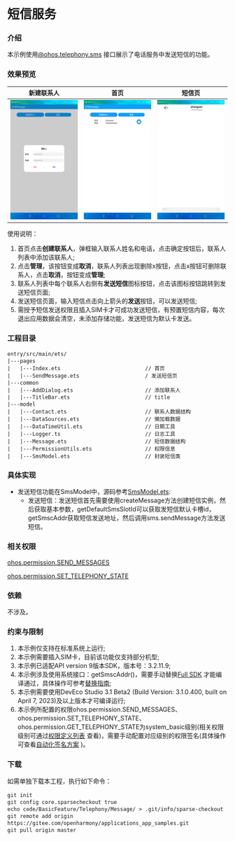 # 短信服务

### 介绍

本示例使用[@ohos.telephony.sms](https://gitee.com/openharmony/docs/blob/OpenHarmony-3.2-Beta5/zh-cn/application-dev/reference/apis/js-apis-sms.md) 接口展示了电话服务中发送短信的功能。

### 效果预览
|新建联系人|首页|短信页|
|-------------|-----------|------------|
|![](screenshots/device/create_contact.png)| ![](screenshots/device/save_contact.png)| ![](screenshots/device/send_message.png)|

使用说明：

1. 首页点击**创建联系人**，弹框输入联系人姓名和电话，点击确定按钮后，联系人列表中添加该联系人;
2. 点击**管理**，该按钮变成**取消**，联系人列表出现删除x按钮，点击x按钮可删除联系人，点击**取消**，按钮变成**管理**;
3. 联系人列表中每个联系人右侧有**发送短信**图标按钮，点击该图标按钮跳转到发送短信页面;
4. 发送短信页面，输入短信点击向上箭头的**发送**按钮，可以发送短信;
5. 需授予短信发送权限且插入SIM卡才可成功发送短信，有预置短信内容，每次退出应用数据会清空，未添加存储功能，发送短信为默认卡发送。

### 工程目录
```
entry/src/main/ets/
|---pages
|   |---Index.ets                           // 首页
|   |---SendMessage.ets                     / 发送短信页
|---common
|   |---AddDialog.ets                       // 添加联系人
|   |---TitleBar.ets                        // title
|---model
|   |---Contact.ets                         // 联系人数据结构
|   |---DataSources.ets                     // 懒加载数据
|   |---DataTimeUtil.ets                    // 日期工具
|   |---Logger.ts                           // 日志工具
|   |---Message.ets                         // 短信数据结构
|   |---PermissionUtils.ets                 // 权限信息
|   |---SmsModel.ets                        // 封装短信类
```

### 具体实现
+ 发送短信功能在SmsModel中，源码参考[SmsModel.ets](/entry/src/main/ets/model/SmsModel.ets):
    + 发送短信：发送短信首先需要使用createMessage方法创建短信实例，然后获取基本参数，getDefaultSmsSlotId可以获取发短信默认卡槽id，getSmscAddr获取短信发送地址，然后调用sms.sendMessage方法发送短信。

### 相关权限

[ohos.permission.SEND_MESSAGES](https://gitee.com/openharmony/docs/blob/master/zh-cn/application-dev/security/permission-list.md#ohospermissionsend_messages)

[ohos.permission.SET_TELEPHONY_STATE](https://gitee.com/openharmony/docs/blob/master/zh-cn/application-dev/security/permission-list.md#ohospermissionset_telephony_state)

### 依赖

不涉及。

### 约束与限制

1. 本示例仅支持在标准系统上运行;
2. 本示例需要插入SIM卡，目前该功能仅支持部分机型;
3. 本示例已适配API version 9版本SDK，版本号：3.2.11.9;
4. 本示例涉及使用系统接口：getSmscAddr()，需要手动替换[Full SDK](https://docs.openharmony.cn/pages/v3.2Beta/zh-cn/release-notes/OpenHarmony-v3.2-beta4.md/) 才能编译通过，具体操作可参考[替换指南](https://docs.openharmony.cn/pages/v3.2Beta/zh-cn/application-dev/quick-start/full-sdk-switch-guide.md/);
5. 本示例需要使用DevEco Studio 3.1 Beta2 (Build Version: 3.1.0.400, built on April 7, 2023)及以上版本才可编译运行;
6. 本示例所配置的权限ohos.permission.SEND_MESSAGES、ohos.permission.SET_TELEPHONY_STATE、ohos.permission.GET_TELEPHONY_STATE为system_basic级别(相关权限级别可通过[权限定义列表](https://gitee.com/openharmony/docs/blob/master/zh-cn/application-dev/security/permission-list.md) 查看)，需要手动配置对应级别的权限签名(具体操作可查看[自动化签名方案](https://docs.openharmony.cn/pages/v3.2Beta/zh-cn/application-dev/security/hapsigntool-overview.md/) )。

### 下载
如需单独下载本工程，执行如下命令：
```
git init
git config core.sparsecheckout true
echo code/BasicFeature/Telephony/Message/ > .git/info/sparse-checkout
git remote add origin https://gitee.com/openharmony/applications_app_samples.git
git pull origin master
```
